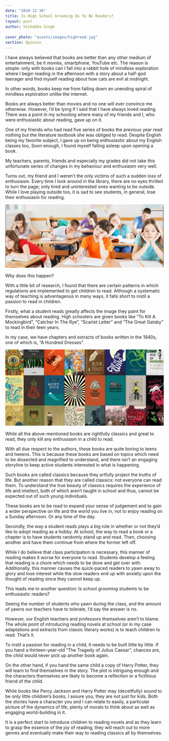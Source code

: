 ```yaml
---
date: "2020-12-30"
title: Is High School Grooming Us To Be Readers?
layout: post
author: Vishakha Singh

cover_photo: "assets/images/highread.jpg"
section: Opinion
---
```


I have always believed that books are better than any other medium of entertainment, be it movies, smartphone, YouTube etc. The reason is simple: only with books can I fall into a rabbit hole of mindless exploration where I begin reading in the afternoon with a story about a half-god teenager and find myself reading about how cats are evil at midnight.

In other words, books keep me from falling down an unending spiral of mindless exploration unlike the internet.

Books are always better than movies and no one will ever convince me otherwise. However, I’d be lying if I said that I have always loved reading. There was a point in my schooling where many of my friends and I, who were enthusiastic about reading, gave up on it.

One of my friends who had read five series of books the previous year read nothing but the literature textbook she was obliged to read. Despite English being my favorite subject, I gave up on being enthusiastic about my English classes too, Soon enough, I found myself falling asleep upon opening a book.

My teachers, parents, friends and especially my grades did not take this unfortunate series of changes in my behaviour and enthusiasm very well.

Turns out, my friend and I weren’t the only victims of such a sudden loss of enthusiasm. Every time I look around in the library, there are no eyes thrilled to turn the page; only tired and uninterested ones wanting to be outside. While I love playing outside too, it is sad to see students, in general, lose their enthusiasm for reading.

![HighRead1](/assets/images/highread1.jpg)

Why does this happen?

With a little bit of research, I found that there are certain patterns in which regulations are implemented to get children to read. Although a systematic way of teaching is advantageous in many ways, it falls short to instil a passion to read in children.

Firstly, what a student reads greatly affects the image they paint for themselves about reading. High schoolers are given books like “To Kill A Mockingbird”, “Catcher In The Rye”, “Scarlet Letter” and “The Great Gatsby” to read in their teen years.

In my case, we have chapters and extracts of books written in the 1940s, one of which is, “A Hundred Dresses”.

![HighRead2](/assets/images/highread2.jpg)

While all the above-mentioned books are rightfully classics and great to read, they only kill any enthusiasm in a child to read.

With all due respect to the authors, these books are quite boring to teens and tweens. This is because these books are based on topics which need to be dissected and magnified to understand, and there isn’t an engaging storyline to keep active students interested in what is happening.

Such books are called classics because they artfully project the truths of life. But another reason that they are called classics: not everyone can read them. To understand the true beauty of classics requires the experience of life and intellect, both of which aren’t taught in school and thus, cannot be expected out of such young individuals.

These books are to be read to expand your sense of judgement and to gain a wider perspective on life and the world you live in, not to enjoy reading on a Sunday afternoon. Or any time of the day.

Secondly, the way a student reads plays a big role in whether or not they’d like to adopt reading as a hobby. At school, the way to read a book or a chapter is to have students randomly stand up and read. Then, choosing another and have them continue from where the former left off.

While I do believe that class participation is necessary, this manner of reading makes it worse for everyone to read. Students develop a feeling that reading is a chore which needs to be done and get over with. Additionally, this manner causes the quick-paced readers to yawn away to glory and lose interest while the slow readers end up with anxiety upon the thought of reading since they cannot keep up.

This leads me to another question: Is school grooming students to be enthusiastic readers?

Seeing the number of students who yawn during the class, and the amount of yawns our teachers have to tolerate, I’d say the answer is no.

However, our English teachers and professors themselves aren’t to blame. The whole point of introducing reading novels at school (or in my case adaptations and extracts from classic literary works) is to teach children to read. That’s it.

To instil a passion for reading in a child, it needs to be built little by little. If you hand a thirteen-year-old “The Tragedy of Julius Caesar”, chances are, the child would never pick up another book again.

On the other hand, if you hand the same child a copy of Harry Potter, they will learn to find themselves in the story. The plot is intriguing enough and the characters themselves are likely to become a reflection or a fictitious friend of the child.

While books like Percy Jackson and Harry Potter may (deceitfully) sound to be only little children’s books, I assure you, they are not just for kids. Both the stories have a character you and I can relate to easily, a particular picture of the dynamics of life, plenty of morals to think about as well as engaging world-building in it.

It is a perfect start to introduce children to reading novels and as they learn to grasp the essence of the joy of reading, they will reach out to more genres and eventually make their way to reading classics all by themselves.
